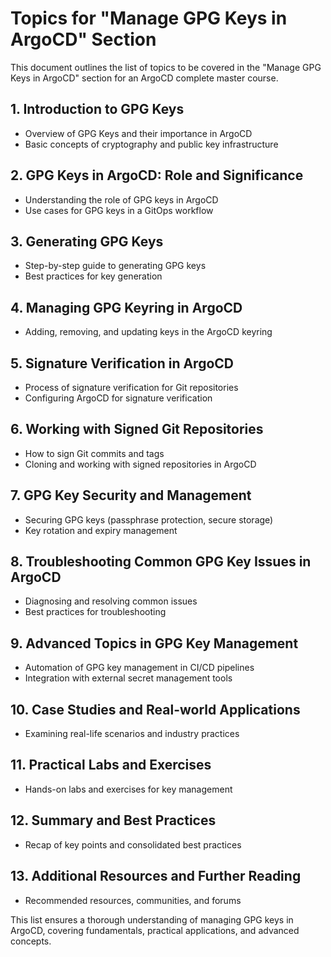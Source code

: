 # Topics for "Manage GPG Keys in ArgoCD" Section

This document outlines the list of topics to be covered in the "Manage GPG Keys in ArgoCD" section for an ArgoCD complete master course.

## 1. Introduction to GPG Keys
   - Overview of GPG Keys and their importance in ArgoCD
   - Basic concepts of cryptography and public key infrastructure

## 2. GPG Keys in ArgoCD: Role and Significance
   - Understanding the role of GPG keys in ArgoCD
   - Use cases for GPG keys in a GitOps workflow

## 3. Generating GPG Keys
   - Step-by-step guide to generating GPG keys
   - Best practices for key generation

## 4. Managing GPG Keyring in ArgoCD
   - Adding, removing, and updating keys in the ArgoCD keyring

## 5. Signature Verification in ArgoCD
   - Process of signature verification for Git repositories
   - Configuring ArgoCD for signature verification

## 6. Working with Signed Git Repositories
   - How to sign Git commits and tags
   - Cloning and working with signed repositories in ArgoCD

## 7. GPG Key Security and Management
   - Securing GPG keys (passphrase protection, secure storage)
   - Key rotation and expiry management

## 8. Troubleshooting Common GPG Key Issues in ArgoCD
   - Diagnosing and resolving common issues
   - Best practices for troubleshooting

## 9. Advanced Topics in GPG Key Management
   - Automation of GPG key management in CI/CD pipelines
   - Integration with external secret management tools

## 10. Case Studies and Real-world Applications
   - Examining real-life scenarios and industry practices

## 11. Practical Labs and Exercises
   - Hands-on labs and exercises for key management

## 12. Summary and Best Practices
   - Recap of key points and consolidated best practices

## 13. Additional Resources and Further Reading
   - Recommended resources, communities, and forums

This list ensures a thorough understanding of managing GPG keys in ArgoCD, covering fundamentals, practical applications, and advanced concepts.
